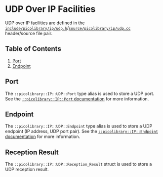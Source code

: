# UDP Over IP Facilities
UDP over IP facilities are defined in the
[`include/picolibrary/ip/udp.h`](https://github.com/apcountryman/picolibrary/blob/main/include/picolibrary/ip/udp.h)/[`source/picolibrary/ip/udp.cc`](https://github.com/apcountryman/picolibrary/blob/main/source/picolibrary/ip/udp.cc)
header/source file pair.

## Table of Contents
1. [Port](#port)
1. [Endpoint](#endpoint)

## Port
The `::picolibrary::IP::UDP::Port` type alias is used to store a UDP port.
See the [`::picolibrary::IP::Port` documentation](ip.md#port) for more information.

## Endpoint
The `::picolibrary::IP::UDP::Endpoint` type alias is used to store a UDP endpoint (IP
address, UDP port pair).
See the [`::picolibrary::IP::Endpoint` documentation](ip.md#endpoint) for more
information.

## Reception Result
The `::picolibrary::IP::UDP::Reception_Result` struct is used to store a UDP reception
result.

